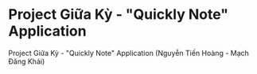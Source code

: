 # Project Giữa Kỳ  - "Quickly Note" Application
Project Giữa Kỳ  - "Quickly Note" Application (Nguyễn Tiến Hoàng - Mạch Đăng Khải)

